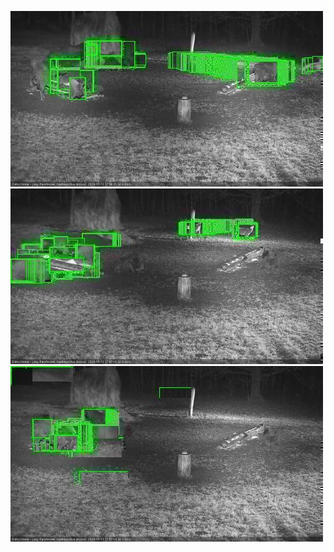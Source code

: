 ![20201113-173618-174622](in2/20201113/20201113-173618-174622_0_.jpg)
![20201113-174628-175630](in2/20201113/20201113-174628-175630_0_.jpg)
![20201113-175636-180641](in2/20201113/20201113-175636-180641_0_.jpg)
